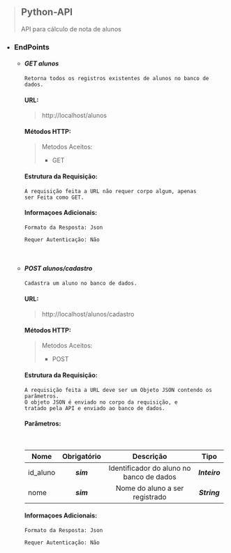 > ## Python-API
  > 
  >API para cálculo de nota de alunos

  - ### EndPoints
    - #### ***GET alunos***


          Retorna todos os registros existentes de alunos no banco de dados.


        #### **URL:** 
        > http://localhost/alunos

        #### **Métodos HTTP:**
        > Metodos Aceitos:
        > 
        > - GET

        #### **Estrutura da Requisição**:
          A requisição feita a URL não requer corpo algum, apenas 
          ser Feita como GET.
        
        #### **Informaçoes Adicionais:**

          Formato da Resposta: Json
                  
          Requer Autenticação: Não

        &nbsp;

        
    - #### ***POST alunos/cadastro***
          Cadastra um aluno no banco de dados.

        #### **URL:** 
        > http://localhost/alunos/cadastro
        
        #### **Métodos HTTP:**
        > Metodos Aceitos:
        > 
        > - POST


        #### **Estrutura da Requisição**:
          A requisição feita a URL deve ser um Objeto JSON contendo os parâmetros.
          O objeto JSON é enviado no corpo da requisição, e 
          tratado pela API e enviado ao banco de dados.
        
        #### **Parâmetros:**

        &nbsp;

        | Nome | Obrigatório | Descrição | Tipo |
        | ------------- | :-----:| :--------:| :-------: |
        | id_aluno | ***sim*** | Identificador do aluno no banco de dados | ***Inteiro***
        | nome | ***sim*** | Nome do aluno a ser registrado   | ***String*** |

        #### **Informaçoes Adicionais:**
          
          Formato da Resposta: Json
                  
          Requer Autenticação: Não




     

